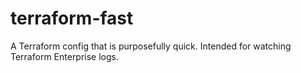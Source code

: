 # terraform-fast

A Terraform config that is purposefully quick. Intended for watching Terraform Enterprise logs.
